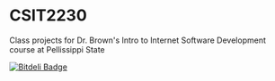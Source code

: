 CSIT2230
========

Class projects for Dr. Brown's Intro to Internet Software Development course at Pellissippi State


[![Bitdeli Badge](https://d2weczhvl823v0.cloudfront.net/bstrdsmkr/csit2230/trend.png)](https://bitdeli.com/free "Bitdeli Badge")

